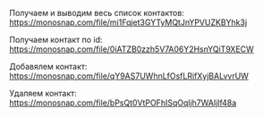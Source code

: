 Получаем и выводим весь список контактов: https://monosnap.com/file/mi1Fqjet3GYTyMQtJnYPVUZKBYhk3j

Получаем контакт по id: https://monosnap.com/file/0iATZB0zzh5V7A06Y2HsnYQiT9XECW

Добавялем контакт: https://monosnap.com/file/qY9AS7UWhnLfOsfLRifXyjBALvvrUW

Удаляем контакт: https://monosnap.com/file/bPsQt0VtPOFhISqOqljh7WAIjlf48a
